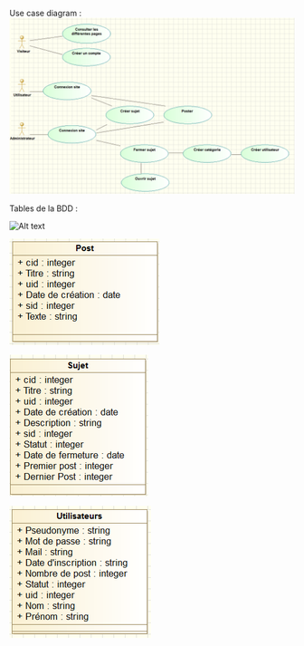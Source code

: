 
Use case diagram :
![Alt text](\Diagrammes/UseCaseScreenShot.png?raw=true "Use case diagram")

Tables de la BDD :

![Alt text](\Diagrammes/Tables_Catégorie.png?raw=true "Tables Catégorie")

![Alt text](\Diagrammes/Tables_Post.png?raw=true "Tables Post")

![Alt text](\Diagrammes/Tables_Sujet.png?raw=true "Tables Sujet")

![Alt text](\Diagrammes/Tables_Utilisateurs.png?raw=true "Tables Utilisateurs")